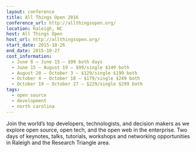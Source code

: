 ```yaml
---
layout: conference
title: All Things Open 2016
conference_url: http://allthingsopen.org/
location: Raleigh, NC
host: All Things Open
host_url: http://allthingsopen.org/
start_date: 2015-10-26
end_date: 2015-10-27
cost_information:
  - June 8 – June 15 – $99 both days
  - June 15 – August 19 – $99/single $149 both
  - August 20 – October 3 – $129/single $199 both
  - October 4 – October 18 – $179/single $249 both
  - October 19 – October 27 – $229/single $299 both
tags:
  - open source
  - development
  - north carolina
---
```


Join the world’s top developers, technologists, and decision makers as we explore open source, open tech, and the open web in the enterprise. Two days of keynotes, talks, tutorials, workshops and networking opportunities in Raleigh and the Research Triangle area.
